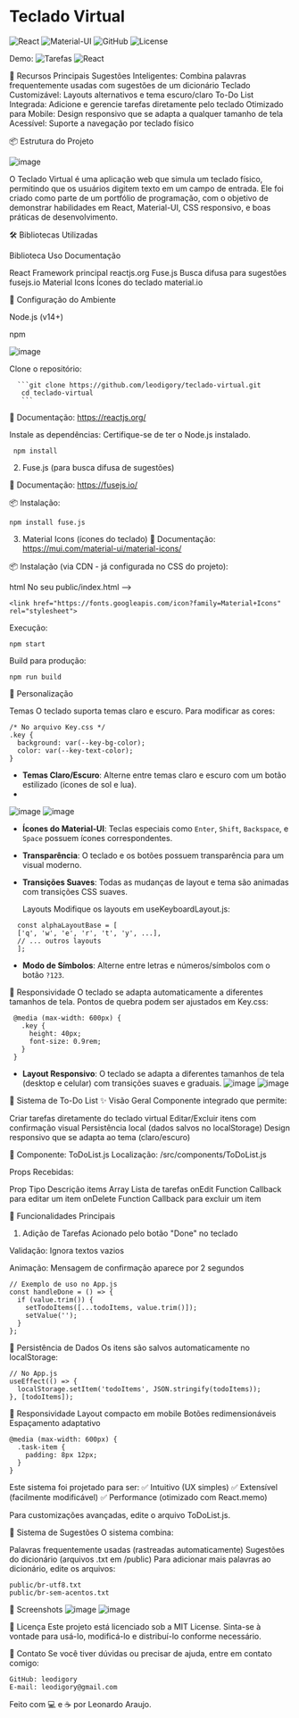 # Teclado Virtual 

![React](https://img.shields.io/badge/React-18.2.0-61DAFB?style=for-the-badge&logo=react&logoColor=white)
![Material-UI](https://img.shields.io/badge/Material--UI-5.15.0-0081CB?style=for-the-badge&logo=mui&logoColor=white)
![GitHub](https://img.shields.io/badge/GitHub-Repository-181717?style=for-the-badge&logo=github&logoColor=white)
![License](https://img.shields.io/badge/License-MIT-green?style=for-the-badge)

  Demo:
![Tarefas](https://img.shields.io/badge/Tarefas-Organizadas-blue?style=for-the-badge)
![React](https://img.shields.io/badge/React-61DAFB?style=for-the-badge&logo=react&logoColor=white)

🚀 Recursos Principais
  Sugestões Inteligentes: Combina palavras frequentemente usadas com sugestões de um dicionário
  Teclado Customizável: Layouts alternativos e tema escuro/claro
  To-Do List Integrada: Adicione e gerencie tarefas diretamente pelo teclado
  Otimizado para Mobile: Design responsivo que se adapta a qualquer tamanho de tela
  Acessível: Suporte a navegação por teclado físico

📦 Estrutura do Projeto

![image](https://github.com/user-attachments/assets/3f9c3324-1b68-4906-9e4a-2aff2bc4dd78)

O Teclado Virtual é uma aplicação web que simula um teclado físico, permitindo que os usuários digitem texto em um campo de entrada. Ele foi criado como parte de um portfólio de programação, com o objetivo de demonstrar habilidades em React, Material-UI, CSS responsivo, e boas práticas de desenvolvimento.

🛠️ Bibliotecas Utilizadas

Biblioteca	Uso	Documentação

  React	Framework principal	reactjs.org
  Fuse.js	Busca difusa para sugestões	fusejs.io
  Material Icons	Ícones do teclado	material.io
  
🔧 Configuração do Ambiente

  Node.js (v14+)
  
  npm
  

![image](https://github.com/user-attachments/assets/01b4f1d6-c1c8-4774-9371-3cab01353949)


Clone o repositório:
     
      ```git clone https://github.com/leodigory/teclado-virtual.git
       cd teclado-virtual
       ```

🔗 Documentação: https://reactjs.org/

Instale as dependências: Certifique-se de ter o Node.js instalado.
   
   
     npm install
   

2. Fuse.js (para busca difusa de sugestões)
   
🔗 Documentação: https://fusejs.io/

📦 Instalação:

```
npm install fuse.js
```

3. Material Icons (ícones do teclado)
🔗 Documentação: https://mui.com/material-ui/material-icons/

📦 Instalação (via CDN - já configurada no CSS do projeto):

html
No seu public/index.html -->
        
```
<link href="https://fonts.googleapis.com/icon?family=Material+Icons" rel="stylesheet">
```

Execução:

    npm start

Build para produção:

    npm run build

🎨 Personalização

Temas
O teclado suporta temas claro e escuro. Para modificar as cores:

    /* No arquivo Key.css */
    .key {
      background: var(--key-bg-color);
      color: var(--key-text-color);
    }

  - **Temas Claro/Escuro**: Alterne entre temas claro e escuro com um botão estilizado (ícones de sol e lua).
  - 
  ![image](https://github.com/user-attachments/assets/cedaae25-98da-49a6-808f-76e57c0aa903)  ![image](https://github.com/user-attachments/assets/8a6128de-e8eb-4c10-87c3-e1fdab7f8339)


- **Ícones do Material-UI**: Teclas especiais como `Enter`, `Shift`, `Backspace`, e `Space` possuem ícones correspondentes.
- **Transparência**: O teclado e os botões possuem transparência para um visual moderno.
- **Transições Suaves**: Todas as mudanças de layout e tema são animadas com transições CSS suaves.


  Layouts
Modifique os layouts em useKeyboardLayout.js:
```
  const alphaLayoutBase = [
  ['q', 'w', 'e', 'r', 't', 'y', ...],
  // ... outros layouts
  ];
```
 - **Modo de Símbolos**: Alterne entre letras e números/símbolos com o botão `?123`.

  📱 Responsividade
O teclado se adapta automaticamente a diferentes tamanhos de tela. Pontos de quebra podem ser ajustados em Key.css:
   ```
    @media (max-width: 600px) {
      .key {
        height: 40px;
        font-size: 0.9rem;
      }
    }
  ```

- **Layout Responsivo**: O teclado se adapta a diferentes tamanhos de tela (desktop e celular) com transições suaves e graduais.
![image](https://github.com/user-attachments/assets/9d2017ad-e3e6-4c32-8087-9f5a672bfde2) ![image](https://github.com/user-attachments/assets/d904ba20-f8ed-40d2-bc5f-0f6322fa8080)

📝 Sistema de To-Do List
✨ Visão Geral
Componente integrado que permite:

  Criar tarefas diretamente do teclado virtual
  Editar/Excluir itens com confirmação visual
  Persistência local (dados salvos no localStorage)
  Design responsivo que se adapta ao tema (claro/escuro)

🧩 Componente: ToDoList.js
Localização:
/src/components/ToDoList.js

Props Recebidas:

Prop	Tipo	Descrição
  items	Array	Lista de tarefas
  onEdit	Function	Callback para editar um item
  onDelete	Function	Callback para excluir um item

🔧 Funcionalidades Principais
1. Adição de Tarefas
  Acionado pelo botão "Done" no teclado

Validação: Ignora textos vazios

  Animação: Mensagem de confirmação aparece por 2 segundos

```
// Exemplo de uso no App.js
const handleDone = () => {
  if (value.trim()) {
    setTodoItems([...todoItems, value.trim()]);
    setValue('');
  }
};
```

💾 Persistência de Dados
Os itens são salvos automaticamente no localStorage:

```
// No App.js
useEffect(() => {
  localStorage.setItem('todoItems', JSON.stringify(todoItems));
}, [todoItems]);
```

📱 Responsividade
  Layout compacto em mobile
  Botões redimensionáveis
  Espaçamento adaptativo

```
@media (max-width: 600px) {
  .task-item {
    padding: 8px 12px;
  }
}
```

Este sistema foi projetado para ser:
✅ Intuitivo (UX simples)
✅ Extensível (facilmente modificável)
✅ Performance (otimizado com React.memo)

Para customizações avançadas, edite o arquivo ToDoList.js.

🧠 Sistema de Sugestões
O sistema combina:

  Palavras frequentemente usadas (rastreadas automaticamente)
  Sugestões do dicionário (arquivos .txt em /public)
  Para adicionar mais palavras ao dicionário, edite os arquivos:
  
  ```
  public/br-utf8.txt
  public/br-sem-acentos.txt
  ```

  📸 Screenshots
  ![image](https://github.com/user-attachments/assets/0aae0319-df5f-4952-84a0-1d263df723b4)
  ![image](https://github.com/user-attachments/assets/a4aee23e-adf1-42cc-a9fd-593a76532b2d)

  

📜 Licença
Este projeto está licenciado sob a MIT License. Sinta-se à vontade para usá-lo, modificá-lo e distribuí-lo conforme necessário.


📧 Contato
Se você tiver dúvidas ou precisar de ajuda, entre em contato comigo:
```
GitHub: leodigory
E-mail: leodigory@gmail.com
```
Feito com 💻 e ☕ por Leonardo Araujo.
